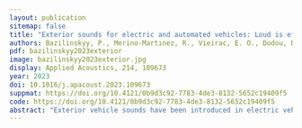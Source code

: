 ```yaml
---
layout: publication
sitemap: false
title: "Exterior sounds for electric and automated vehicles: Loud is effective"
authors: Bazilinskyy, P., Merino-Martınez, R., Vieirac, E. O., Dodou, D., De Winter, J. C. F.
pdf: bazilinskyy2023exterior
image: bazilinskyy2023exterior.jpg
display: Applied Acoustics, 214, 109673
year: 2023
doi: 10.1016/j.apacoust.2023.109673
suppmat: https://doi.org/10.4121/0b9d3c92-7783-4de3-8132-5652c19409f5
code: https://doi.org/10.4121/0b9d3c92-7783-4de3-8132-5652c19409f5
abstract: "Exterior vehicle sounds have been introduced in electric vehicles and as external human–machine interfaces for automated vehicles. While previous research has studied the effect of exterior vehicle sounds on detectability and acceptance, the present study takes on a different approach by examining the efficacy of such sounds in deterring people from crossing the road. An online study was conducted in which 226 participants were presented with different types of synthetic sounds, including sounds of a combustion engine, pure tones, combined tones, and beeps. Participants were presented with a scenario where a vehicle moved in a straight trajectory at a constant velocity of 30 km/h, without any accompanying visual information. Participants, acting as pedestrians, were asked to hold down a key when they felt safe to cross. After each trial, they assessed whether the vehicle sound was easy to notice, whether it gave enough information to realize that a vehicle was approaching, and whether the sound was annoying. The results showed that sounds of higher modeled perceived loudness, such as continuous tones with high frequency, were the most effective in deterring participants from crossing the road. The tested intermittent beeps resulted in lower crossing deterrence than continuous tones, presumably because no valuable information could be derived during the inter-pulse intervals. Tire noise proved to be effective in deterring participants from crossing while being the least annoying among the sounds tested. These results may prove insightful for the improvement of synthetic exterior vehicle sounds."
---
```


